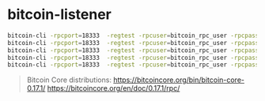 # bitcoin-listener


```bash
bitcoin-cli -rpcport=18333  -regtest -rpcuser=bitcoin_rpc_user -rpcpassword=bitcoin_rpc_pass getwalletinfo
bitcoin-cli -rpcport=18333  -regtest -rpcuser=bitcoin_rpc_user -rpcpassword=bitcoin_rpc_pass generate 1
bitcoin-cli -rpcport=18333  -regtest -rpcuser=bitcoin_rpc_user -rpcpassword=bitcoin_rpc_pass getnewaddress
bitcoin-cli -rpcport=18333  -regtest -rpcuser=bitcoin_rpc_user -rpcpassword=bitcoin_rpc_pass sendtoaddress $ADDRESS
bitcoin-cli -rpcport=18333  -regtest -rpcuser=bitcoin_rpc_user -rpcpassword=bitcoin_rpc_pass generate 1
```


> Bitcoin Core distributions: https://bitcoincore.org/bin/bitcoin-core-0.17.1/
> https://bitcoincore.org/en/doc/0.17.1/rpc/
